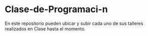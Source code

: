 # Clase-de-Programaci-n
En este repositorio pueden ubicar y subir cada uno de sus talleres realizados en Clase hasta el momento.
